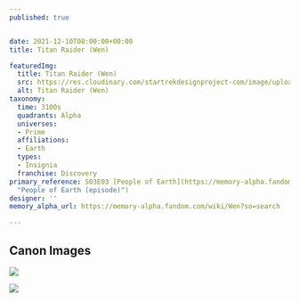 ```yaml
---
published: true


date: 2021-12-10T08:00:00+00:00
title: Titan Raider (Wen)

featuredImg:
  title: Titan Raider (Wen)
  src: https://res.cloudinary.com/startrekdesignproject-com/image/upload/v1640203931/Wen.png
  alt: Titan Raider (Wen)
taxonomy:
  time: 3100s
  quadrants: Alpha
  universes:
  - Prime
  affiliations:
  - Earth
  types:
  - Insignia
  franchise: Discovery
primary_reference: S03E03 [People of Earth](https://memory-alpha.fandom.com/wiki/People_of_Earth_(episode)
  "People of Earth (episode)")
designer: ''
memory_alpha_url: https://memory-alpha.fandom.com/wiki/Wen?so=search

---
```

## Canon Images

![](https://res.cloudinary.com/startrekdesignproject-com/image/upload/v1640203931/Wen_DSC-3x3-2.jpg)

![](https://res.cloudinary.com/startrekdesignproject-com/image/upload/v1640203931/Wen_DSC-3x3-1.jpg)
